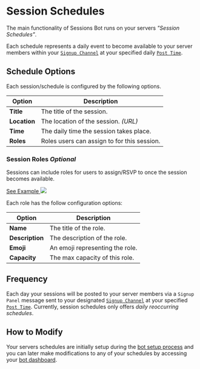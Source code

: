 # Session Schedules

The main functionality of Sessions Bot runs on your servers *"Session Schedules"*. 

Each schedule represents a daily event to become available to your server members within your [`Signup Channel`](./server-config.md#signup-channel) at your specified daily [`Post Time`](./server-config.md#post-time).

## Schedule Options

Each session/schedule is configured by the following options.

|   **Option**   |                    **Description**                    |
|----------------|-------------------------------------------------------|
| **Title**      | The title of the session.                             |
| **Location**   | The location of the session. _(URL)_                  |
| **Time**       | The daily time the session takes place.               |
| **Roles**      | Roles users can assign to for this session.           |

### Session Roles <Badge type="tip">*Optional*</Badge>

Sessions can include roles for users to assign/RSVP to once the session becomes available. 

<u> See Example </u>
<img class='image-small border-radium-sm' src="./signup-panel-w-roles.png">

Each role has the follow configuration options:

|    **Option**   |         **Description**         |
|-----------------|---------------------------------|
| **Name**        | The title of the role.          |
| **Description** | The description of the role.    |
| **Emoji**       | An emoji representing the role. |
| **Capacity**    | The max capacity of this role.  |

## Frequency

Each day your sessions will be posted to your server members via a `Signup Panel` message sent to your designated [`Signup Channel`](./server-config.md#signup-channel) at your specified [`Post Time`](./server-config.md#post-time). Currently, session schedules only offers *daily reoccurring schedules*.

## How to Modify

Your servers schedules are initially setup during the [bot setup process](./getting-started.md) and you can later make modifications to any of your schedules by accessing your <a href='https://sessionsbot.fyi/dashboard' target="_blank">bot dashboard</a>.